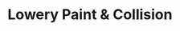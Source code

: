 ---
title: "Lowery Paint & Collision"
url: /abilene/lowery-paint-und-collision/
shop: Autowerkstatt
---
